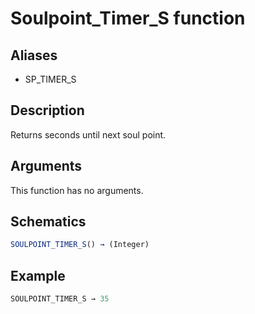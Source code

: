 # Soulpoint_Timer_S function

## Aliases

- SP_TIMER_S

## Description

Returns seconds until next soul point.

## Arguments

This function has no arguments.

## Schematics

```js
SOULPOINT_TIMER_S() → (Integer)
```

## Example

```js
SOULPOINT_TIMER_S → 35
```
